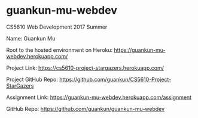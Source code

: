 # guankun-mu-webdev

CS5610 Web Development 2017 Summer 

Name: Guankun Mu 

Root to the hosted environment on Heroku: https://guankun-mu-webdev.herokuapp.com/

Project Link: https://cs5610-project-stargazers.herokuapp.com/

Project GitHub Repo: https://github.com/guankun/CS5610-Project-StarGazers

Assignment Link: https://guankun-mu-webdev.herokuapp.com/assignment

GitHub Repo: https://github.com/guankun/guankun-mu-webdev
